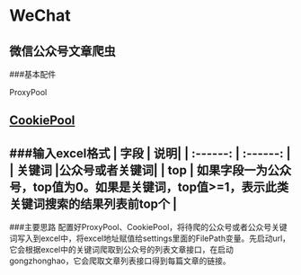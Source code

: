 # WeChat
微信公众号文章爬虫
----------------------------------
###基本配件

ProxyPool

[CookiePool](https://github.com/dongrunhua/wechat_cookie_pool)
----------------------------------
###输入excel格式
| 字段    | 说明|
|  :------: |  :------: |
| 关键词 |公众号或者关键词|
| top  | 如果字段一为公众号，top值为0。如果是关键词，top值>=1，表示此类关键词搜索的结果列表前top个 |
----------------------------------
###主要思路
配置好ProxyPool、CookiePool，将待爬的公众号或者公众号关键词写入到excel中，将excel地址赋值给settings里面的FilePath变量。先启动url，它会根据excel中的关键词爬取到公众号的列表文章接口，在启动gongzhonghao，它会爬取文章列表接口得到每篇文章的链接。
